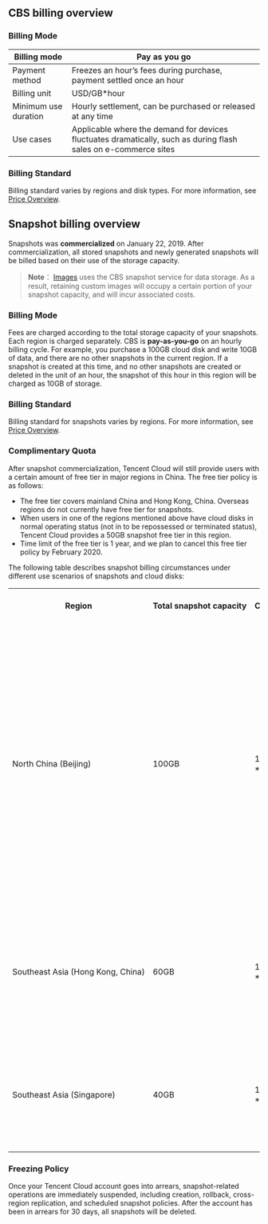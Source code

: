 <span id="CBS"></span>
## CBS billing overview
### Billing Mode
| Billing mode | Pay as you go |
|---------|---------|
| Payment method | Freezes an hour’s fees during purchase, payment settled once an hour |
| Billing unit | USD/GB\*hour |
| Minimum use duration | Hourly settlement, can be purchased or released at any time |
| Use cases | Applicable where the demand for devices fluctuates dramatically, such as during flash sales on e-commerce sites |

### Billing Standard
Billing standard varies by regions and disk types. For more information, see [Price Overview](https://intl.cloud.tencent.com/document/product/362/2413).

<span id="Snapshot"></span>
## Snapshot billing overview
Snapshots was **commercialized** on January 22, 2019. After commercialization, all stored snapshots and newly generated snapshots will be billed based on their use of the storage capacity.
> **Note**：
> [Images](https://intl.cloud.tencent.com/document/product/213/4940) uses the CBS snapshot service for data storage. As a result, retaining custom images will occupy a certain portion of your snapshot capacity, and will incur associated costs.

### Billing Mode
Fees are charged according to the total storage capacity of your snapshots. Each region is charged separately. CBS is **pay-as-you-go** on an hourly billing cycle.
For example, you purchase a 100GB cloud disk and write 10GB of data, and there are no other snapshots in the current region. If a snapshot is created at this time, and no other snapshots are created or deleted in the unit of an hour, the snapshot of this hour in this region will be charged as 10GB of storage.

### Billing Standard
Billing standard for snapshots varies by regions. For more information, see [Price Overview](https://intl.cloud.tencent.com/document/product/362/2413).
### Complimentary Quota
After snapshot commercialization, Tencent Cloud will still provide users with a certain amount of free tier in major regions in China. The free tier policy is as follows:
- The free tier covers mainland China and Hong Kong, China. Overseas regions do not currently have free tier for snapshots.
- When users in one of the regions mentioned above have cloud disks in normal operating status (not in to be repossessed or terminated status), Tencent Cloud provides a 50GB snapshot free tier in this region.
- Time limit of the free tier is 1 year, and we plan to cancel this free tier policy by February 2020.

The following table describes snapshot billing circumstances under different use scenarios of snapshots and cloud disks:

<table>
     <tr>
         <th>Region</th>  
         <th nowrap="nowrap">Total snapshot capacity</th>  
				 <th nowrap="nowrap">Cloud disk quantity and status</th>
				 <th>Snapshot billing circumstances</th>
     </tr>
	 <tr>
         <td nowrap="nowrap">North China (Beijing)</td>
         <td>100GB</td>
				 <td nowrap="nowrap">1 cloud disk<br/>**To be repossessed** status</td>
				 <td><li>Complimentary snapshot quota is not available currently. Total snapshot capacity of 100GB is pay-as-you-go on an hourly billing cycle.</li><li>After the cloud disk is renewed or a new cloud disk is purchased, complimentary quota can be obtained again, and snapshot capacity is pay-as-you-go on an hourly billing cycle as (100GB - 50GB = 50GB).</li></td>
     </tr> 
	 <tr>
         <td nowrap="nowrap">Southeast Asia (Hong Kong, China)</td>
         <td>60GB</td>
				 <td>1 cloud disk<br/>**Mounted** status</td>
				 <td>Currently has the complimentary snapshot quota, total snapshot capacity is pay-as-you-go on an hourly billing cycle as (60GB - 50GB = 10GB).</td>
     </tr>
	 <tr>
         <td nowrap="nowrap">Southeast Asia (Singapore)</td>
         <td>40GB</td>
				 <td>1 cloud disk<br/>**Mounted** status</td>
				 <td>Does not have a complimentary snapshot quota, total snapshot capacity is pay-as-you-go on an hourly billing cycle as 40GB.</td>
     </tr>
</table>

### Freezing Policy
Once your Tencent Cloud account goes into arrears, snapshot-related operations are immediately suspended, including creation, rollback, cross-region replication, and scheduled snapshot policies. After the account has been in arrears for 30 days, all snapshots will be deleted.
